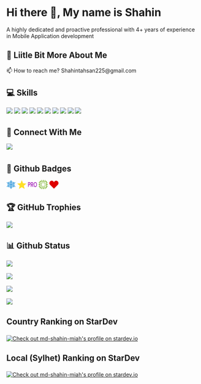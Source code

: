# Hi there 👋, My name is Shahin

A highly dedicated and proactive professional with 4+ years of experience in Mobile Application development

## 💫 Liitle Bit More About Me
<p>📫 How to reach me? Shahintahsan225@gmail.com</p>

## 💻 Skills
<p>
<img src="https://img.shields.io/badge/java-%23ED8B00.svg?style=for-the-badge&logo=java&logoColor=white" style="margin-bottom: 4px;" height="30px">
<img src="https://img.shields.io/badge/c-%2300599C.svg?style=for-the-badge&logo=c&logoColor=white" style="margin-bottom: 4px;" height="30px">
<img src="https://img.shields.io/badge/c++-%2300599C.svg?style=for-the-badge&logo=c%2B%2B&logoColor=white" style="margin-bottom: 4px;" height="30px">
<img src="https://img.shields.io/badge/c%23-%23239120.svg?style=for-the-badge&logo=c-sharp&logoColor=white" style="margin-bottom: 4px;" height="30px">
<img src="https://img.shields.io/badge/Android-3DDC84?style=for-the-badge&logo=android&logoColor=white" style="margin-bottom: 4px;" height="30px">
<img src="https://img.shields.io/badge/Flutter-%2302569B.svg?style=for-the-badge&logo=Flutter&logoColor=white" style="margin-bottom: 4px;" height="30px">
<img src="https://img.shields.io/badge/kotlin-%230095D5.svg?style=for-the-badge&logo=kotlin&logoColor=white" style="margin-bottom: 4px;" height="30px">
<img src="https://img.shields.io/badge/dart-%230175C2.svg?style=for-the-badge&logo=dart&logoColor=white" style="margin-bottom: 4px;" height="30px">
<img src="https://img.shields.io/badge/git-%23F05033.svg?style=for-the-badge&logo=git&logoColor=white" style="margin-bottom: 4px;" height="30px">
<img src="https://img.shields.io/badge/-Arduino-00979D?style=for-the-badge&logo=Arduino&logoColor=white" style="margin-bottom: 4px;" height="30px">
</p>

## 👥 Connect With Me
<p>
<a href="https://linkedin.com/in/mohammad-shahin-0181431a4/"><img src="https://img.shields.io/badge/linkedin-%230077B5.svg?style=for-the-badge&logo=linkedin&logoColor=white" style="margin-bottom: 4px;" height="30px" target="_blank"></a>
</p>

## 🌟 Github Badges
<p>
<img src="https://raw.githubusercontent.com/acervenky/animated-github-badges/master/assets/acbadge.gif" height="24px">
<img src="https://raw.githubusercontent.com/acervenky/animated-github-badges/master/assets/starbadge.gif" height="24px">
<img src="https://raw.githubusercontent.com/acervenky/animated-github-badges/master/assets/pro.gif" height="24px">
<img src="https://raw.githubusercontent.com/acervenky/animated-github-badges/master/assets/devbadge.gif" height="24px">
<img src="https://raw.githubusercontent.com/acervenky/animated-github-badges/master/assets/sponsorbadge.gif" height="24px">
</p>

## 🏆 GitHub Trophies

<p><img src="https://github-profile-trophy.vercel.app/?username=md-shahin-miah">
</p>

## 📊 Github Status

<p><img src="https://github-readme-stats.vercel.app/api?username=md-shahin-miah&show_icons=true"><p>

<p><img src="https://github-readme-stats.vercel.app/api/top-langs/?username=md-shahin-miah&layout=compact"><p>

<p><img src="https://github-readme-streak-stats.herokuapp.com/?user=md-shahin-miah"><p>

<p><img src="https://visitcount.itsvg.in/api?id=md-shahin-miah&label=Profile%20Views&color=12&icon=5&pretty=true"><p>

## Country Ranking on StarDev
<h3 align="left"></h3>

[![Check out md-shahin-miah's profile on stardev.io](https://stardev.io/developers/md-shahin-miah/badge/languages/country.svg)](https://stardev.io/developers/md-shahin-miah)

## Local (Sylhet) Ranking on StarDev
<h3 align="left"></h3>
  
[![Check out md-shahin-miah's profile on stardev.io](https://stardev.io/developers/md-shahin-miah/badge/languages/locality.svg)](https://stardev.io/developers/md-shahin-miah)
